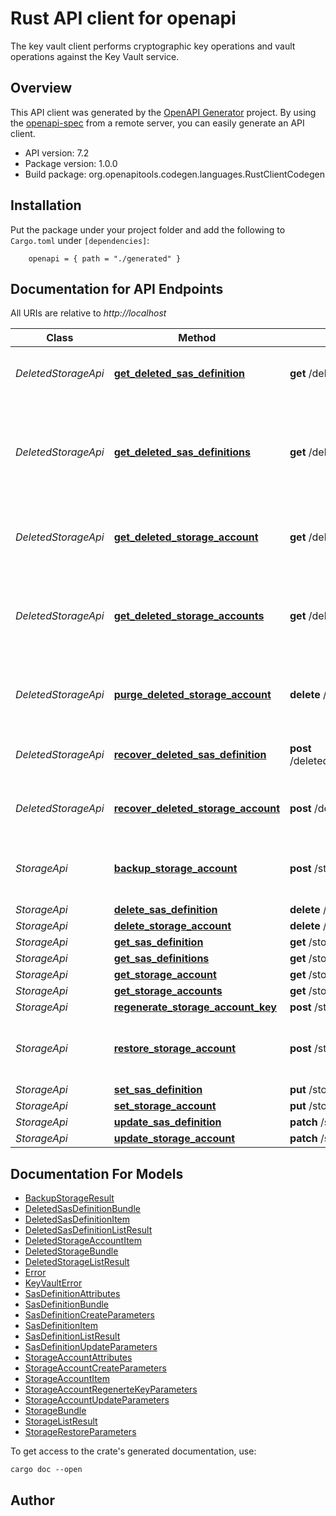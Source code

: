 # Rust API client for openapi

The key vault client performs cryptographic key operations and vault operations against the Key Vault service.

## Overview

This API client was generated by the [OpenAPI Generator](https://openapi-generator.tech) project.  By using the [openapi-spec](https://openapis.org) from a remote server, you can easily generate an API client.

- API version: 7.2
- Package version: 1.0.0
- Build package: org.openapitools.codegen.languages.RustClientCodegen

## Installation

Put the package under your project folder and add the following to `Cargo.toml` under `[dependencies]`:

```
    openapi = { path = "./generated" }
```

## Documentation for API Endpoints

All URIs are relative to *http://localhost*

Class | Method | HTTP request | Description
------------ | ------------- | ------------- | -------------
*DeletedStorageApi* | [**get_deleted_sas_definition**](docs/DeletedStorageApi.md#get_deleted_sas_definition) | **get** /deletedstorage/{storage_account_name}/sas/{sas_definition_name} | Gets the specified deleted sas definition.
*DeletedStorageApi* | [**get_deleted_sas_definitions**](docs/DeletedStorageApi.md#get_deleted_sas_definitions) | **get** /deletedstorage/{storage_account_name}/sas | Lists deleted SAS definitions for the specified vault and storage account.
*DeletedStorageApi* | [**get_deleted_storage_account**](docs/DeletedStorageApi.md#get_deleted_storage_account) | **get** /deletedstorage/{storage_account_name} | Gets the specified deleted storage account.
*DeletedStorageApi* | [**get_deleted_storage_accounts**](docs/DeletedStorageApi.md#get_deleted_storage_accounts) | **get** /deletedstorage | Lists deleted storage accounts for the specified vault.
*DeletedStorageApi* | [**purge_deleted_storage_account**](docs/DeletedStorageApi.md#purge_deleted_storage_account) | **delete** /deletedstorage/{storage_account_name} | Permanently deletes the specified storage account.
*DeletedStorageApi* | [**recover_deleted_sas_definition**](docs/DeletedStorageApi.md#recover_deleted_sas_definition) | **post** /deletedstorage/{storage_account_name}/sas/{sas_definition_name}/recover | Recovers the deleted SAS definition.
*DeletedStorageApi* | [**recover_deleted_storage_account**](docs/DeletedStorageApi.md#recover_deleted_storage_account) | **post** /deletedstorage/{storage_account_name}/recover | Recovers the deleted storage account.
*StorageApi* | [**backup_storage_account**](docs/StorageApi.md#backup_storage_account) | **post** /storage/{storage_account_name}/backup | Backs up the specified storage account.
*StorageApi* | [**delete_sas_definition**](docs/StorageApi.md#delete_sas_definition) | **delete** /storage/{storage_account_name}/sas/{sas_definition_name} | 
*StorageApi* | [**delete_storage_account**](docs/StorageApi.md#delete_storage_account) | **delete** /storage/{storage_account_name} | 
*StorageApi* | [**get_sas_definition**](docs/StorageApi.md#get_sas_definition) | **get** /storage/{storage_account_name}/sas/{sas_definition_name} | 
*StorageApi* | [**get_sas_definitions**](docs/StorageApi.md#get_sas_definitions) | **get** /storage/{storage_account_name}/sas | 
*StorageApi* | [**get_storage_account**](docs/StorageApi.md#get_storage_account) | **get** /storage/{storage_account_name} | 
*StorageApi* | [**get_storage_accounts**](docs/StorageApi.md#get_storage_accounts) | **get** /storage | 
*StorageApi* | [**regenerate_storage_account_key**](docs/StorageApi.md#regenerate_storage_account_key) | **post** /storage/{storage_account_name}/regeneratekey | 
*StorageApi* | [**restore_storage_account**](docs/StorageApi.md#restore_storage_account) | **post** /storage/restore | Restores a backed up storage account to a vault.
*StorageApi* | [**set_sas_definition**](docs/StorageApi.md#set_sas_definition) | **put** /storage/{storage_account_name}/sas/{sas_definition_name} | 
*StorageApi* | [**set_storage_account**](docs/StorageApi.md#set_storage_account) | **put** /storage/{storage_account_name} | 
*StorageApi* | [**update_sas_definition**](docs/StorageApi.md#update_sas_definition) | **patch** /storage/{storage_account_name}/sas/{sas_definition_name} | 
*StorageApi* | [**update_storage_account**](docs/StorageApi.md#update_storage_account) | **patch** /storage/{storage_account_name} | 


## Documentation For Models

 - [BackupStorageResult](docs/BackupStorageResult.md)
 - [DeletedSasDefinitionBundle](docs/DeletedSasDefinitionBundle.md)
 - [DeletedSasDefinitionItem](docs/DeletedSasDefinitionItem.md)
 - [DeletedSasDefinitionListResult](docs/DeletedSasDefinitionListResult.md)
 - [DeletedStorageAccountItem](docs/DeletedStorageAccountItem.md)
 - [DeletedStorageBundle](docs/DeletedStorageBundle.md)
 - [DeletedStorageListResult](docs/DeletedStorageListResult.md)
 - [Error](docs/Error.md)
 - [KeyVaultError](docs/KeyVaultError.md)
 - [SasDefinitionAttributes](docs/SasDefinitionAttributes.md)
 - [SasDefinitionBundle](docs/SasDefinitionBundle.md)
 - [SasDefinitionCreateParameters](docs/SasDefinitionCreateParameters.md)
 - [SasDefinitionItem](docs/SasDefinitionItem.md)
 - [SasDefinitionListResult](docs/SasDefinitionListResult.md)
 - [SasDefinitionUpdateParameters](docs/SasDefinitionUpdateParameters.md)
 - [StorageAccountAttributes](docs/StorageAccountAttributes.md)
 - [StorageAccountCreateParameters](docs/StorageAccountCreateParameters.md)
 - [StorageAccountItem](docs/StorageAccountItem.md)
 - [StorageAccountRegenerteKeyParameters](docs/StorageAccountRegenerteKeyParameters.md)
 - [StorageAccountUpdateParameters](docs/StorageAccountUpdateParameters.md)
 - [StorageBundle](docs/StorageBundle.md)
 - [StorageListResult](docs/StorageListResult.md)
 - [StorageRestoreParameters](docs/StorageRestoreParameters.md)


To get access to the crate's generated documentation, use:

```
cargo doc --open
```

## Author



